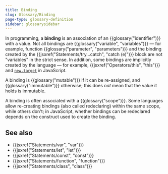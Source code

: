 ```yaml
---
title: Binding
slug: Glossary/Binding
page-type: glossary-definition
sidebar: glossarysidebar
---
```



In programming, a **binding** is an association of an {{glossary("identifier")}} with a value. Not all bindings are {{glossary("variable", "variables")}} — for example, function {{glossary("parameter", "parameters")}} and the binding created by the {{jsxref("Statements/try...catch", "catch (e)")}} block are not "variables" in the strict sense. In addition, some bindings are implicitly created by the language — for example, {{jsxref("Operators/this", "this")}} and [`new.target`](/en-US/docs/Web/JavaScript/Reference/Operators/new.target) in JavaScript.

A binding is {{glossary("mutable")}} if it can be re-assigned, and {{glossary("immutable")}} otherwise; this does _not_ mean that the value it holds is immutable.

A binding is often associated with a {{glossary("scope")}}. Some languages allow re-creating bindings (also called redeclaring) within the same scope, while others don't; in JavaScript, whether bindings can be redeclared depends on the construct used to create the binding.

## See also

- {{jsxref("Statements/var", "var")}}
- {{jsxref("Statements/let", "let")}}
- {{jsxref("Statements/const", "const")}}
- {{jsxref("Statements/function", "function")}}
- {{jsxref("Statements/class", "class")}}
